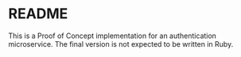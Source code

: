 # README

This is a Proof of Concept implementation for an authentication microservice. The final version is not expected to be written in Ruby.

